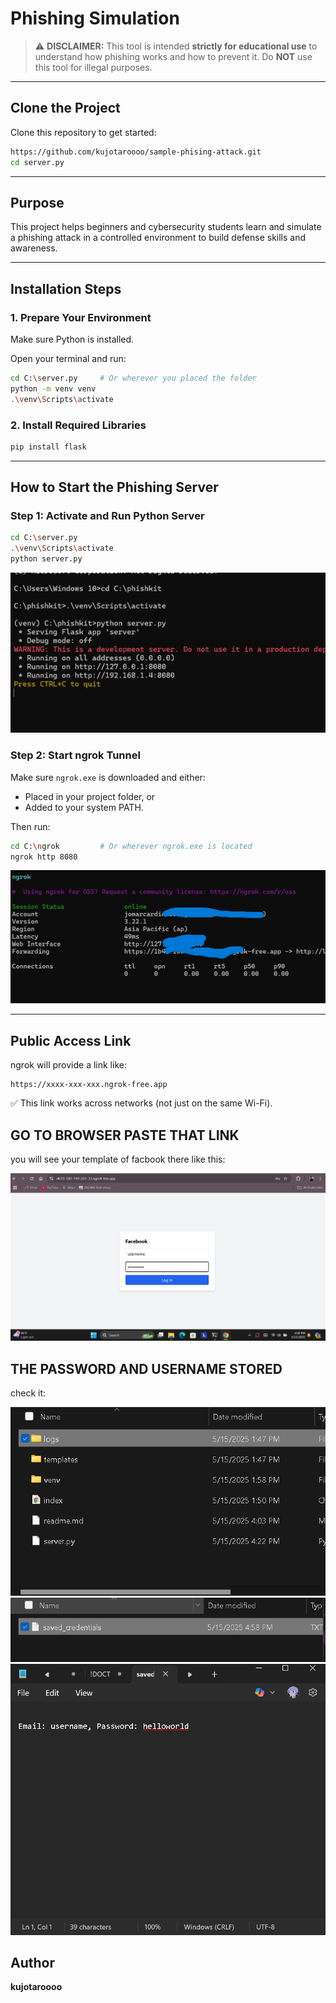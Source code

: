 # Phishing Simulation 



> ⚠ **DISCLAIMER:** This tool is intended **strictly for educational use** to understand how phishing works and how to prevent it. Do **NOT** use this tool for illegal purposes.

---

##  Clone the Project

Clone this repository to get started:

```bash
https://github.com/kujotaroooo/sample-phising-attack.git
cd server.py
```


---

##  Purpose

This project helps beginners and cybersecurity students learn and simulate a phishing attack in a controlled environment to build defense skills and awareness.

---

##  Installation Steps

### 1. Prepare Your Environment

Make sure Python is installed.

Open your terminal and run:

```bash
cd C:\server.py     # Or wherever you placed the folder
python -m venv venv
.\venv\Scripts\activate
```

### 2. Install Required Libraries

```bash
pip install flask
```

---

##  How to Start the Phishing Server

### Step 1: Activate and Run Python Server

```bash
cd C:\server.py
.\venv\Scripts\activate
python server.py
```

![Python Flask Server](screenshots/py.png)

### Step 2: Start ngrok Tunnel

Make sure `ngrok.exe` is downloaded and either:

- Placed in your project folder, or
- Added to your system PATH.

Then run:

```bash
cd C:\ngrok         # Or wherever ngrok.exe is located
ngrok http 8080
```

![NGROK RUNNING](screenshots/ngrok.PNG)

---

##  Public Access Link

ngrok will provide a link like:

```
https://xxxx-xxx-xxx.ngrok-free.app
```

✅ This link works across networks (not just on the same Wi-Fi).

## GO TO BROWSER PASTE THAT LINK

you will see your template of facbook there like this:

![browse](screenshots/1.png)



## THE PASSWORD AND USERNAME STORED 

check it:

![](screenshots/2.png)
![](screenshots/3.png)
![](screenshots/4.png)
##  Author

**kujotaroooo** 

